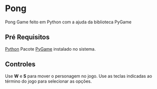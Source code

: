 # Pong
Pong Game feito em Python com a ajuda da biblioteca PyGame

## Pré Requisitos
[Python](https://www.python.org/downloads/)
Pacote [PyGame](https://www.pygame.org/wiki/GettingStarted) instalado no sistema.

## Controles
Use **W** e **S** para mover o personagem no jogo.
Use as teclas indicadas ao término do jogo para selecionar as opções.
